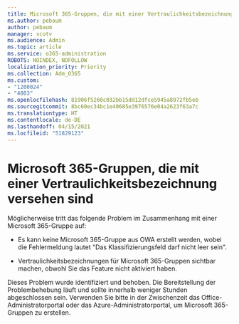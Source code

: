 ```yaml
---
title: Microsoft 365-Gruppen, die mit einer Vertraulichkeitsbezeichnung versehen sind
ms.author: pebaum
author: pebaum
manager: scotv
ms.audience: Admin
ms.topic: article
ms.service: o365-administration
ROBOTS: NOINDEX, NOFOLLOW
localization_priority: Priority
ms.collection: Adm_O365
ms.custom:
- "1200024"
- "4803"
ms.openlocfilehash: 81906f5260c032bb15dd12dfce5945a8972fb5eb
ms.sourcegitcommit: 8bc60ec34bc1e40685e3976576e04a2623f63a7c
ms.translationtype: HT
ms.contentlocale: de-DE
ms.lasthandoff: 04/15/2021
ms.locfileid: "51829123"
---
```

# <a name="microsoft-365-groups-showing-sensitivity-label"></a>Microsoft 365-Gruppen, die mit einer Vertraulichkeitsbezeichnung versehen sind

Möglicherweise tritt das folgende Problem im Zusammenhang mit einer Microsoft 365-Gruppe auf:

- Es kann keine Microsoft 365-Gruppe aus OWA erstellt werden, wobei die Fehlermeldung lautet "Das Klassifizierungsfeld darf nicht leer sein".

- Vertraulichkeitsbezeichnungen für Microsoft 365-Gruppen sichtbar machen, obwohl Sie das Feature nicht aktiviert haben.

Dieses Problem wurde identifiziert und behoben. Die Bereitstellung der Problembehebung läuft und sollte innerhalb weniger Stunden abgeschlossen sein. Verwenden Sie bitte in der Zwischenzeit das Office-Administratorportal oder das Azure-Administratorportal, um Microsoft 365-Gruppen zu erstellen.  
